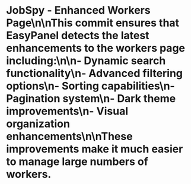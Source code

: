 # JobSpy - Enhanced Workers Page\n\nThis commit ensures that EasyPanel detects the latest enhancements to the workers page including:\n\n- Dynamic search functionality\n- Advanced filtering options\n- Sorting capabilities\n- Pagination system\n- Dark theme improvements\n- Visual organization enhancements\n\nThese improvements make it much easier to manage large numbers of workers.
